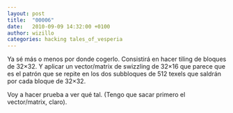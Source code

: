 ```yaml
---
layout: post
title:  "00006"
date:   2010-09-09 14:32:00 +0100
author: wizillo
categories: hacking tales_of_vesperia
---
```


Ya sé más o menos por donde cogerlo. Consistirá en hacer tiling de bloques de 32×32. Y aplicar un vector/matrix de swizzling de 32×16 que parece que es el patrón que se repite en los dos subbloques de 512 texels que saldrán por cada bloque de 32×32.

Voy a hacer prueba a ver qué tal. (Tengo que sacar primero el vector/matrix, claro).
